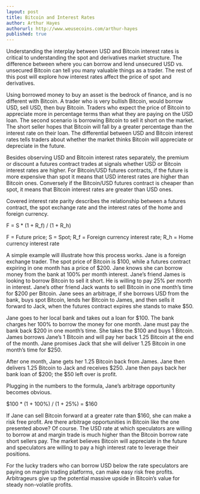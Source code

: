 ```yaml
---
layout: post
title: Bitcoin and Interest Rates
author: Arthur Hayes
authorurl: http://www.weusecoins.com/arthur-hayes
published: true
---
```


Understanding the interplay between USD and Bitcoin interest rates is critical to understanding the spot and derivatives market structure. The difference between where you can borrow and lend unsecured USD vs. unsecured Bitcoin can tell you many valuable things as a trader. The rest of this post will explore how interest rates affect the price of spot and derivatives.
<p>
Using borrowed money to buy an asset is the bedrock of finance, and is no different with Bitcoin. A trader who is very bullish Bitcoin, would borrow USD, sell USD, then buy Bitcoin. Traders who expect the price of Bitcoin to appreciate more in percentage terms than what they are paying on the USD loan. The second scenario is borrowing Bitcoin to sell it short on the market. The short seller hopes that Bitcoin will fall by a greater percentage than the interest rate on their loan. The differential between USD and Bitcoin interest rates tells traders about whether the market thinks Bitcoin will appreciate or depreciate in the future.
<p>
Besides observing USD and Bitcoin interest rates separately, the premium or discount a futures contract trades at signals whether USD or Bitcoin interest rates are higher. For Bitcoin/USD futures contracts, if the future is more expensive than spot it means that USD interest rates are higher than Bitcoin ones. Conversely if the Bitcoin/USD futures contract is cheaper than spot, it means that Bitcoin interest rates are greater than USD ones.
<p>
Covered interest rate parity describes the relationship between a futures contract, the spot exchange rate and the interest rates of the home and foreign currency.
<p>
F = S * (1 + R_f) / (1 + R_h)
<p>
F = Future price; S = Spot; R_f = Foreign currency interest rate; R_h = Home currency interest rate
<p>
A simple example will illustrate how this process works. Jane is a foreign exchange trader. The spot price of Bitcoin is $100, while a futures contract expiring in one month has a price of $200. Jane knows she can borrow money from the bank at 100% per month interest. Jane’s friend James is looking to borrow Bitcoin to sell it short. He is willing to pay 25% per month in interest. Jane’s other friend Jack wants to sell Bitcoin in one month’s time for $200 per Bitcoin. Jane sees an arbitrage, if she borrows USD from the bank, buys spot Bitcoin, lends her Bitcoin to James, and then sells it forward to Jack, when the futures contract expires she stands to make $50.
<p>
Jane goes to her local bank and takes out a loan for $100. The bank charges her 100% to borrow the money for one month. Jane must pay the bank back $200 in one month’s time. She takes the $100 and buys 1 Bitcoin. James borrows Jane’s 1 Bitcoin and will pay her back 1.25 Bitcoin at the end of the month. Jane promises Jack that she will deliver 1.25 Bitcoin in one month’s time for $250.
<p>
After one month, Jane gets her 1.25 Bitcoin back from James. Jane then delivers 1.25 Bitcoin to Jack and receives $250. Jane then pays back her bank loan of $200; the $50 left over is profit.
<p>
Plugging in the numbers to the formula, Jane’s arbitrage opportunity becomes obvious.
<p>
$100 * (1 + 100%) / (1 + 25%) = $160
<p>
If Jane can sell Bitcoin forward at a greater rate than $160, she can make a risk free profit. Are there arbitrage opportunities in Bitcoin like the one presented above? Of course. The USD rate at which speculators are willing to borrow at and margin trade is much higher than the Bitcoin borrow rate short sellers pay. The market believes Bitcoin will appreciate in the future and speculators are willing to pay a high interest rate to leverage their positions.
<p>
For the lucky traders who can borrow USD below the rate speculators are paying on margin trading platforms, can make easy risk free profits. Arbitrageurs give up the potential massive upside in Bitcoin’s value for steady non-volatile profits.